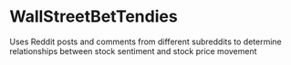 # WallStreetBetTendies
Uses Reddit posts and comments from different subreddits to determine relationships between stock sentiment and stock price movement
